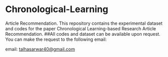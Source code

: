 # Chronological-Learning
Article Recommendation.
This repository contains the experimental dataset and codes for the paper Chronological Learning-based Research Article Recommendation.
##All codes and dataset can be available upon request. You can make the request to the following email:

email: talhasarwar40@gmail.com
